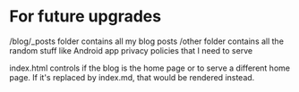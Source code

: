 # For future upgrades

/blog/_posts folder contains all my blog posts
/other folder contains all the random stuff like Android app privacy policies that I need to serve

index.html controls if the blog is the home page or to serve a different home page. If it's replaced by index.md, that would be rendered instead.
